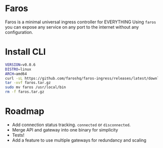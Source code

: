 # Faros

Faros is a minimal universal ingress controller for EVERYTHING
Using `faros` you can expose any service on any port to the internet without any configuration.

# Install CLI

```bash
VERSION=v0.0.6
DISTRO=linux
ARCH=amd64
curl -sL https://github.com/faroshq/faros-ingress/releases/latest/download/faros-${VERSION}-${DISTRO}-${ARCH}.tar.gz -o faros.tar.gz
tar -xvf faros.tar.gz
sudo mv faros /usr/local/bin
rm -f faros.tar.gz
```

# Roadmap

* Add connection status tracking. `connected` or `disconnected`.
* Merge API and gateway into one binary for simplicity
* Tests!
* Add a feature to use multiple gateways for redundancy and scaling

